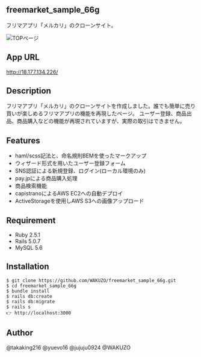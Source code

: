 ## freemarket_sample_66g
 
フリマアプリ「メルカリ」のクローンサイト。

![TOPページ](https://gyazo.com/da96e51a44910b73fef47f814747ab0d/raw)

## App URL

http://18.177.134.226/
 
## Description

フリマアプリ「メルカリ」のクローンサイトを作成しました。誰でも簡単に売り買いが楽しめるフリマアプリの機能を再現したページ。 ユーザー登録、商品出品、商品購入などの機能が再現されていますが、実際の取引はできません。
 
## Features
 
- haml/scss記法と、命名規則BEMを使ったマークアップ
- ウィザード形式を用いたユーザー登録フォーム
- SNS認証による新規登録、ログイン(ローカル環境のみ)
- pay.jpによる商品購入処理
- 商品検索機能
- capistranoによるAWS EC2への自動デプロイ
- ActiveStorageを使用しAWS S3への画像アップロード
 
## Requirement

- Ruby 2.5.1
- Rails 5.0.7
- MySQL 5.6
 
## Installation

```
$ git clone https://github.com/WAKUZO/freemarket_sample_66g.git
$ cd freemarket_sample_66g
$ bundle install
$ rails db:create
$ rails db:migrate
$ rails s
👉 http://localhost:3000
```

## Author

@takaking216 @yuevo16 @jujuju0924 @WAKUZO
